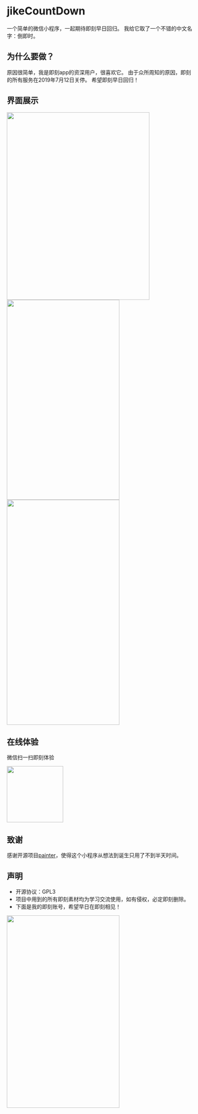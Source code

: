 # jikeCountDown
一个简单的微信小程序，一起期待即刻早日回归。
我给它取了一个不错的中文名字：倒即时。

## 为什么要做？
原因很简单，我是即刻app的资深用户，很喜欢它。
由于众所周知的原因，即刻的所有服务在2019年7月12日关停。
希望即刻早日回归！

## 界面展示
<img src="https://i.loli.net/2019/07/19/5d30af0025bf716109.png" width="380" height="500" align=center />

<img src="https://i.loli.net/2019/07/19/5d30afd97dba723854.png" width="300" height="533" align=center />

<img src="https://i.loli.net/2019/07/19/5d30afda2b7f535444.jpg" width="300" height="600" align=center />



## 在线体验
微信扫一扫即刻体验

<img src="https://tva1.sinaimg.cn/large/0060lm7Tly1g500fjwxbuj309k09k762.jpg" width="150" height="150" align=center />


## 致谢
感谢开源项目[painter](https://github.com/Kujiale-Mobile/Painter)，使得这个小程序从想法到诞生只用了不到半天时间。

## 声明
- 开源协议：GPL3
- 项目中用到的所有即刻素材均为学习交流使用，如有侵权，必定即刻删除。
- 下面是我的即刻账号，希望早日在即刻相见！

<img src="https://tva1.sinaimg.cn/large/0060lm7Tly1g500oxqrfhj30u01fbaol.jpg" width="300" height="513" align=center />
